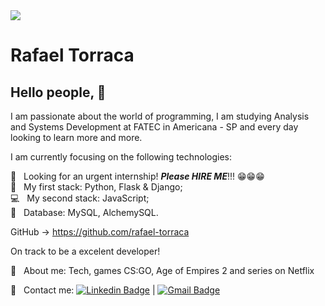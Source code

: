 <img width="auto" src="https://github.com/tgmarinho/tgmarinho/blob/master/banner.png">


# Rafael Torraca

## Hello people, 👋

I am passionate about the world of programming, I am studying Analysis and Systems Development at FATEC in Americana - SP and every day looking to learn more and more.

I am currently focusing on the following technologies:  


 :rocket:  &nbsp; Looking for an urgent internship! ***Please HIRE ME***!!! 😁😁😁
 <br/> :iphone: &nbsp; My first stack: Python, Flask & Django;
 <br/> :computer: &nbsp; My second stack: JavaScript;
 <br/> :page_facing_up: &nbsp; Database: MySQL, AlchemySQL.


GitHub -> https://github.com/rafael-torraca


On track to be a excelent developer!


 💬  &nbsp; About me: Tech, games CS:GO, Age of Empires 2 and series on Netflix

:email: &nbsp; 
Contact me: [![Linkedin Badge](https://img.shields.io/badge/-RafaelTorraca-blue?style=flat-square&logo=Linkedin&logoColor=white&link=https://www.linkedin.com/in/rafael-torraca/)](https://www.linkedin.com/in/rafael-torraca/) 
| 
[![Gmail Badge](https://img.shields.io/badge/-rafael.torraca@gmail.com-c14438?style=flat-square&logo=Gmail&logoColor=white&link=mailto:rafael.torraca@gmail.com)](mailto:rafael.torraca@gmail.com)
